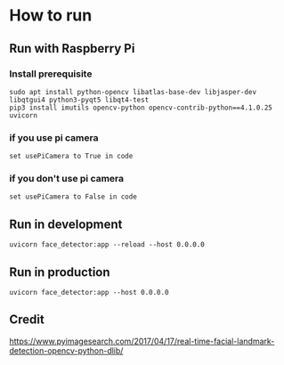 # How to run

## Run with Raspberry Pi
### Install prerequisite
```
sudo apt install python-opencv libatlas-base-dev libjasper-dev libqtgui4 python3-pyqt5 libqt4-test
pip3 install imutils opencv-python opencv-contrib-python==4.1.0.25 uvicorn
```
### if you use pi camera
```
set usePiCamera to True in code
```
### if you don't use pi camera
```
set usePiCamera to False in code
```
## Run in development
```
uvicorn face_detector:app --reload --host 0.0.0.0
```
## Run in production
```
uvicorn face_detector:app --host 0.0.0.0
```
## Credit 
https://www.pyimagesearch.com/2017/04/17/real-time-facial-landmark-detection-opencv-python-dlib/
